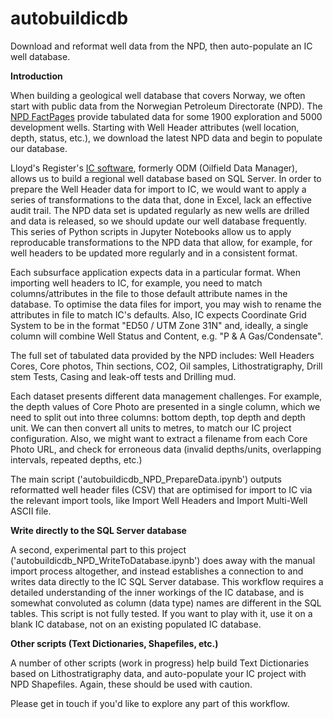 # autobuildicdb
Download and reformat well data from the NPD, then auto-populate an IC well database.

<b>Introduction</b>

When building a geological well database that covers Norway, we often start with public data from the Norwegian Petroleum Directorate (NPD). The [NPD FactPages](https://factpages.npd.no/en/wellbore) provide tabulated data for some 1900 exploration and 5000 development wells. Starting with Well Header attributes (well location, depth, status, etc.), we download the latest NPD data and begin to populate our database.

Lloyd's Register's [IC software](https://www.lr.org/en-gb/visualise-your-well-data/), formerly ODM (Oilfield Data Manager), allows us to build a regional well database based on SQL Server. In order to prepare the Well Header data for import to IC, we would want to apply a series of transformations to the data that, done in Excel, lack an effective audit trail. The NPD data set is updated regularly as new wells are drilled and data is released, so we should update our well database frequently. This series of Python scripts in Jupyter Notebooks allow us to apply reproducable transformations to the NPD data that allow, for example, for well headers to be updated more regularly and in a consistent format. 

Each subsurface application expects data in a particular format. When importing well headers to IC, for example, you need to match columns/attributes in the file to those default attribute names in the database. To optimise the data files for import, you may wish to rename the attributes in file to match IC's defaults. Also, IC expects Coordinate Grid System to be in the format "ED50 / UTM Zone 31N" and, ideally, a single column will combine Well Status and Content, e.g. "P & A Gas/Condensate". 

The full set of tabulated data provided by the NPD includes: Well Headers Cores, Core photos, Thin sections, CO2, Oil samples, Lithostratigraphy, Drill stem Tests, Casing and leak-off tests and Drilling mud.

Each dataset presents different data management challenges. For example, the depth values of Core Photo are presented in a single column, which we need to split out into three columns: bottom depth, top depth and depth unit. We can then convert all units to metres, to match our IC project configuration. Also, we might want to extract a filename from each Core Photo URL, and check for erroneous data (invalid depths/units, overlapping intervals, repeated depths, etc.)

The main script ('autobuildicdb_NPD_PrepareData.ipynb') outputs reformatted well header files (CSV) that are optimised for import to IC via the relevant import tools, like Import Well Headers and Import Multi-Well ASCII file.

<b>Write directly to the SQL Server database</b>

A second, experimental part to this project ('autobuildicdb_NPD_WriteToDatabase.ipynb') does away with the manual import process altogether, and instead establishes a connection to and writes data directly to the IC SQL Server database. This workflow requires a detailed understanding of the inner workings of the IC database, and is somewhat convoluted as column  (data type) names are different in the SQL tables. This script is not fully tested. If you want to play with it, use it on a blank IC database, not on an existing populated IC database.

<b>Other scripts (Text Dictionaries, Shapefiles, etc.)</b>

A number of other scripts (work in progress) help build Text Dictionaries based on Lithostratigraphy data, and auto-populate your IC project with NPD Shapefiles. Again, these should be used with caution.

Please get in touch if you'd like to explore any part of this workflow.
